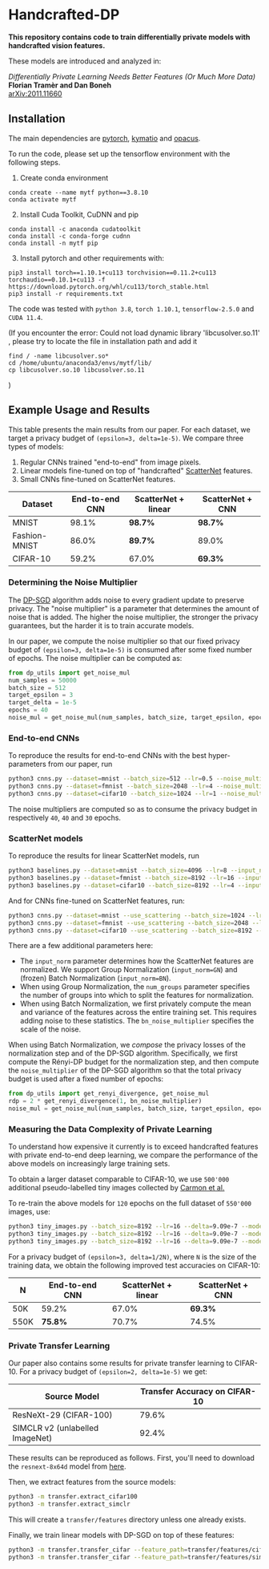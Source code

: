 # Handcrafted-DP

**This repository contains code to train differentially private models 
with handcrafted vision features.**

These models are introduced and analyzed in:

*Differentially Private Learning Needs Better Features (Or Much More Data)*</br>
**Florian Tramèr and Dan Boneh**</br>
[arXiv:2011.11660](http://arxiv.org/abs/2011.11660)

## Installation

The main dependencies are [pytorch](https://github.com/pytorch/pytorch), 
[kymatio](https://github.com/kymatio/kymatio) 
and [opacus](https://github.com/pytorch/opacus).

To run the code, please set up the tensorflow environment with the following steps.

1. Create conda environment
```
conda create --name mytf python==3.8.10
conda activate mytf
```

2. Install Cuda Toolkit, CuDNN and pip
```
conda install -c anaconda cudatoolkit
conda install -c conda-forge cudnn
conda install -n mytf pip
```

3. Install pytorch and other requirements with:
```
pip3 install torch==1.10.1+cu113 torchvision==0.11.2+cu113 torchaudio==0.10.1+cu113 -f https://download.pytorch.org/whl/cu113/torch_stable.html
pip3 install -r requirements.txt
```

The code was tested with `python 3.8`, `torch 1.10.1`, `tensorflow-2.5.0` and `CUDA 11.4`.


(If you encounter the error: Could not load dynamic library 'libcusolver.so.11' , please try to locate the file in installation path and add it
```
find / -name libcusolver.so*
cd /home/ubuntu/anaconda3/envs/mytf/lib/
cp libcusolver.so.10 libcusolver.so.11
```
)


## Example Usage and Results

This table presents the main results from our paper. For each dataset, we target a privacy budget of `(epsilon=3, delta=1e-5)`.
We compare three types of models: 
1) Regular CNNs trained "end-to-end" from image pixels.
2) Linear models fine-tuned on top of "handcrafted"
[ScatterNet](https://arxiv.org/abs/1412.8659) features.
3) Small CNNs fine-tuned on ScatterNet features. 

| Dataset  | End-to-end CNN | ScatterNet + linear | ScatterNet + CNN |
| ------------- | ------------- | ------------- | ------------- |
| MNIST  | 98.1%  | **98.7%** | **98.7%**
| Fashion-MNIST  | 86.0%  | **89.7%** | 89.0%
| CIFAR-10  | 59.2%  | 67.0% | **69.3%**


### Determining the Noise Multiplier

The [DP-SGD](https://arxiv.org/abs/1607.00133) algorithm adds noise 
to every gradient update to preserve privacy.
The "noise multiplier" is a parameter that determines the amount of noise 
that is added. 
The higher the noise multiplier, the stronger the privacy guarantees, 
but the harder it is to train accurate models.

In our paper, we compute the noise multiplier so that our fixed privacy budget
of `(epsilon=3, delta=1e-5)` is consumed after some fixed number of epochs.
The noise multiplier can be computed as:
```python
from dp_utils import get_noise_mul
num_samples = 50000
batch_size = 512
target_epsilon = 3
target_delta = 1e-5
epochs = 40
noise_mul = get_noise_mul(num_samples, batch_size, target_epsilon, epochs, target_delta=target_delta)
```

### End-to-end CNNs

To reproduce the results for end-to-end CNNs with the best hyper-parameters from our paper, run
```bash
python3 cnns.py --dataset=mnist --batch_size=512 --lr=0.5 --noise_multiplier=1.23
python3 cnns.py --dataset=fmnist --batch_size=2048 --lr=4 --noise_multiplier=2.15
python3 cnns.py --dataset=cifar10 --batch_size=1024 --lr=1 --noise_multiplier=1.54
```
The noise multipliers are computed so as to consume the privacy budget in 
respectively `40`, `40` and `30` epochs.

### ScatterNet models

To reproduce the results for linear ScatterNet models, run
```bash
python3 baselines.py --dataset=mnist --batch_size=4096 --lr=8 --input_norm=BN --bn_noise_multiplier=8 --noise_multiplier=3.04
python3 baselines.py --dataset=fmnist --batch_size=8192 --lr=16 --input_norm=GroupNorm --num_groups=27 --noise_multiplier=4.05
python3 baselines.py --dataset=cifar10 --batch_size=8192 --lr=4 --input_norm=BN --bn_noise_multiplier=8 --noise_multiplier=5.67
```
And for CNNs fine-tuned on ScatterNet features, run:
```bash
python3 cnns.py --dataset=mnist --use_scattering --batch_size=1024 --lr=1 --input_norm=BN --bn_noise_multiplier=8 --noise_multiplier=1.35
python3 cnns.py --dataset=fmnist --use_scattering --batch_size=2048 --lr=4 --input_norm=GroupNorm --num_groups=27 --noise_multiplier=2.15
python3 cnns.py --dataset=cifar10 --use_scattering --batch_size=8192 --lr=4 --input_norm=BN --bn_noise_multiplier=8 --noise_multiplier=5.67
```

There are a few additional parameters here:
* The `input_norm` parameter determines how the ScatterNet features are normalized. 
We support Group Normalization (`input_norm=GN`) 
and (frozen) Batch Normalization (`input_norm=BN`).
* When using Group Normalization, the `num_groups` parameter specifies the number
of groups into which to split the features for normalization.
* When using Batch Normalization, we first privately compute the mean and variance
of the features across the entire training set. This requires adding noise to 
these statistics. The `bn_noise_multiplier` specifies the scale of the noise. 

When using Batch Normalization, we *compose* the privacy losses of the 
normalization step and of the DP-SGD algorithm.
Specifically, we first compute the Rényi-DP budget for the normalization step, 
and then compute the `noise_multiplier` of the DP-SGD algorithm so that the total
privacy budget is used after a fixed number of epochs:
```python
from dp_utils import get_renyi_divergence, get_noise_mul
rdp = 2 * get_renyi_divergence(1, bn_noise_multiplier)
noise_mul = get_noise_mul(num_samples, batch_size, target_epsilon, epochs, rdp_init=rdp, target_delta=target_delta)
```

### Measuring the Data Complexity of Private Learning

To understand how expensive it currently is to exceed handcrafted features 
with private end-to-end deep learning, we compare the performance of the 
above models on increasingly large training sets.

To obtain a larger dataset comparable to CIFAR-10, we use `500'000` additional
pseudo-labelled tiny images collected by [Carmon et al.](https://github.com/yaircarmon/semisup-adv)

To re-train the above models for `120` epochs on the full dataset of `550'000` images, use:

```bash
python3 tiny_images.py --batch_size=8192 --lr=16 --delta=9.09e-7 --model=linear --use_scattering --bn_noise_multiplier=8 --epochs=120 --noise_multiplier=1.1
python3 tiny_images.py --batch_size=8192 --lr=16 --delta=9.09e-7 --model=cnn --epochs=120 --noise_multiplier=1.1	
python3 tiny_images.py --batch_size=8192 --lr=16 --delta=9.09e-7 --model=cnn --use_scattering --bn_noise_multiplier=8 --epochs=120 --noise_multiplier=1.1
```

For a privacy budget of `(epsilon=3, delta=1/2N)`, where `N` is the size of the 
training data, we obtain the following improved test accuracies on CIFAR-10:

N| End-to-end CNN | ScatterNet + linear | ScatterNet + CNN |
| ------------- | ------------- | ------------- | ------------- |
| 50K  | 59.2%  | 67.0% | **69.3%**
|550K |  **75.8%** | 70.7% | 74.5% |

### Private Transfer Learning
Our paper also contains some results for private transfer learning to CIFAR-10.
For a privacy budget of `(epsilon=2, delta=1e-5)` we get:

 Source Model  | Transfer Accuracy on CIFAR-10 |
| ------------- | ------------- | 
| ResNeXt-29 (CIFAR-100) | 79.6%  | 
| SIMCLR v2 (unlabelled ImageNet) | 92.4%  | 

These results can be reproduced as follows. 
First, you'll need to download the `resnext-8x64d` model from 
[here](https://github.com/bearpaw/pytorch-classification).

Then, we extract features from the source models:
```bash
python3 -m transfer.extract_cifar100
python3 -m transfer.extract_simclr
```
This will create a `transfer/features` directory unless one already exists.

Finally, we train linear models with DP-SGD on top of these features:
```bash
python3 -m transfer.transfer_cifar --feature_path=transfer/features/cifar100_resnext --batch_size=2048 --lr=8 --noise_multiplier=3.32
python3 -m transfer.transfer_cifar --feature_path=transfer/features/simclr_r50_2x_sk1 --batch_size=1024 --lr=4 --noise_multiplier=2.40
```
